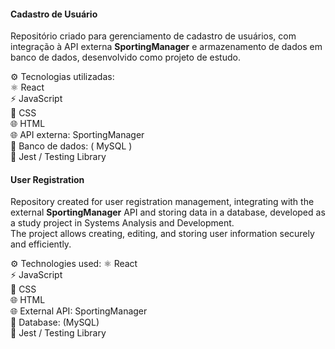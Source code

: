#### Cadastro de Usuário 
Repositório criado para gerenciamento de cadastro de usuários, com integração à API externa **SportingManager** e armazenamento de dados em banco de dados, desenvolvido como projeto de estudo.  

⚙️ Tecnologias utilizadas:  
⚛️ React  
⚡ JavaScript  
🎨 CSS  
🌐 HTML  
🌐 API externa: SportingManager  
💾 Banco de dados: ( MySQL )  
🧪 Jest / Testing Library  

#### User Registration 
Repository created for user registration management, integrating with the external **SportingManager** API and storing data in a database, developed as a study project in Systems Analysis and Development.  
The project allows creating, editing, and storing user information securely and efficiently.

⚙️ Technologies used:
⚛️ React  
⚡ JavaScript  
🎨 CSS  
🌐 HTML  
🌐 External API: SportingManager  
💾 Database: (MySQL)  
🧪 Jest / Testing Library
